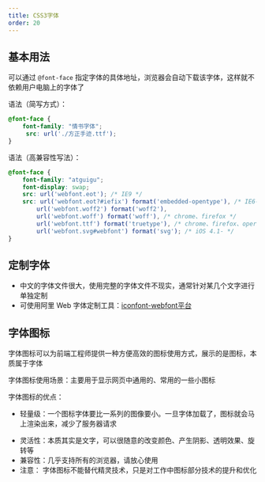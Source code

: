 ```yaml
---
title: CSS3字体
order: 20
---
```


## 基本用法

可以通过 `@font-face` 指定字体的具体地址，浏览器会自动下载该字体，这样就不依赖用户电脑上的字体了

语法（简写方式）：

```css
@font-face { 
	font-family: "情书字体";
	 src: url('./方正手迹.ttf'); 
}
```

语法（高兼容性写法）：

```css
@font-face { 
	font-family: "atguigu"; 
	font-display: swap;
	src: url('webfont.eot'); /* IE9 */ 
	src: url('webfont.eot?#iefix') format('embedded-opentype'), /* IE6-IE8 */ 
		url('webfont.woff2') format('woff2'),
		url('webfont.woff') format('woff'), /* chrome、firefox */ 
		url('webfont.ttf') format('truetype'), /* chrome、firefox、opera、Safari, Android*/
		url('webfont.svg#webfont') format('svg'); /* iOS 4.1- */
}
```

## 定制字体

+ 中文的字体文件很大，使用完整的字体文件不现实，通常针对某几个文字进行单独定制
+ 可使用阿里 Web 字体定制工具：[iconfont-webfont平台](https://www.iconfont.cn/webfont#!/webfont/index)

## 字体图标

字体图标可以为前端工程师提供一种方便高效的图标使用方式，展示的是图标，本质属于字体

字体图标使用场景：主要用于显示网页中通用的、常用的一些小图标

字体图标的优点：

+ 轻量级：一个图标字体要比一系列的图像要小。一旦字体加载了，图标就会马上渲染出来，减少了服务器请求

- 灵活性：本质其实是文字，可以很随意的改变颜色、产生阴影、透明效果、旋转等
- 兼容性：几乎支持所有的浏览器，请放心使用
- 注意： 字体图标不能替代精灵技术，只是对工作中图标部分技术的提升和优化